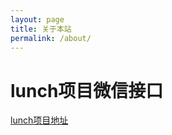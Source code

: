 ```yaml
---
layout: page
title: 关于本站
permalink: /about/
---
```


# lunch项目微信接口
[lunch项目地址](https://github.com/rainbow494/lunch) 
